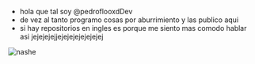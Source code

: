 -  hola que tal soy @pedroflooxdDev
- de vez al tanto programo cosas por aburrimiento y las publico aqui
- si hay repositorios en ingles es porque me siento mas comodo hablar asi jejejejejjejejejejejejejej

![nashe](https://media.tenor.com/FR7VEYq4wv4AAAAC/pipe-bomb.gif)

<!---
-pampu y pollo
--->

